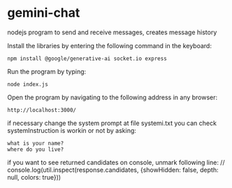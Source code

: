 # gemini-chat
nodejs program to send and receive messages, creates message history

Install the libraries by entering the following command in the keyboard:
```
npm install @google/generative-ai socket.io express
```
Run the program by typing:
```
node index.js
```
Open the program by navigating to the following address in any browser:
```
http://localhost:3000/
``` 
if necessary change the system prompt at file systemi.txt
you can check systemInstruction is workin or not by asking:
```
what is your name?
where do you live?
``` 
if you want to see returned candidates  on console, unmark following line:
		// console.log(util.inspect(response.candidates, {showHidden: false, depth: null, colors: true}))

